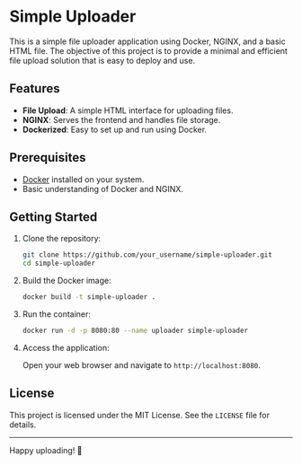 # Simple Uploader

This is a simple file uploader application using Docker, NGINX, and a basic HTML file. The objective of this project is
to provide a minimal and efficient file upload solution that is easy to deploy and use.

## Features

- **File Upload**: A simple HTML interface for uploading files.
- **NGINX**: Serves the frontend and handles file storage.
- **Dockerized**: Easy to set up and run using Docker.

## Prerequisites

- [Docker](https://www.docker.com/) installed on your system.
- Basic understanding of Docker and NGINX.

## Getting Started

1. Clone the repository:

   ```bash
   git clone https://github.com/your_username/simple-uploader.git
   cd simple-uploader
   ```

2. Build the Docker image:

   ```bash
   docker build -t simple-uploader .
   ```

3. Run the container:

   ```bash
   docker run -d -p 8080:80 --name uploader simple-uploader
   ```

4. Access the application:

   Open your web browser and navigate to `http://localhost:8080`.

## License

This project is licensed under the MIT License. See the `LICENSE` file for details.

---

Happy uploading! 🎉